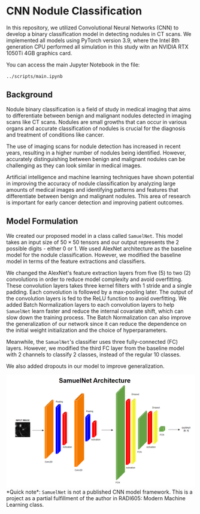 # CNN Nodule Classification
In this repository, we utilized Convolutional Neural Networks (CNN) to develop a binary classification model in detecting nodules in CT scans. We implemented all models using PyTorch version 3.9, where the Intel 8th generation CPU performed all simulation in this study witn an NVIDIA RTX 1050Ti 4GB graphics card.


You can access the main Jupyter Notebook in the file:
```
../scripts/main.ipynb
```

## Background
Nodule binary classification is a field of study in medical imaging that aims to differentiate between benign and malignant nodules detected in imaging scans like CT scans. Nodules are small growths that can occur in various organs and accurate classification of nodules is crucial for the diagnosis and treatment of conditions like cancer.

The use of imaging scans for nodule detection has increased in recent years, resulting in a higher number of nodules being identified. However, accurately distinguishing between benign and malignant nodules can be challenging as they can look similar in medical images.

Artificial intelligence and machine learning techniques have shown potential in improving the accuracy of nodule classification by analyzing large amounts of medical images and identifying patterns and features that differentiate between benign and malignant nodules. This area of research is important for early cancer detection and improving patient outcomes.

## Model Formulation
We created our proposed model in a class called <code>SamuelNet</code>. This model takes an input size of $50 \times 50$ tensors and our output represents the 2 possible digits - either 0 or 1. We used AlexNet architecture as the baseline model for the nodule classification. However, we modified the baseline model in terms of the feature extractions and classifiers. 

We changed the AlexNet's feature extraction layers from five (5) to two (2) convolutions in order to reduce model complexity and avoid overfitting. These convolution layers takes three kernel filters with 1 stride and a single padding. Each convolution is followed by a max-pooling later. The output of the convolution layers is fed to the ReLU function to avoid overfitting. We added Batch Normalization layers to each convolution layers to help <code>SamuelNet</code> learn faster and reduce the internal covariate shift, which can slow down the training process. The Batch Normalization can also improve the generalization of our network since it can reduce the dependence on the initial weight initialization and the choice of hyperparameters.

Meanwhile, the <code>SamuelNet</code>'s classifier uses three fully-connected (FC) layers. However, we modified the third FC layer from the baseline model with 2 channels to classify 2 classes, instead of the regular 10 classes.

We also added dropouts in our model to improve generalization. 

<img src="/figures/samuelnet.PNG" width="708"/>
*Quick note*: <code>SamuelNet</code> is not a published CNN model framework. This is a project as a partial fulfillment of the author in RADI605: Modern Machine Learning class.